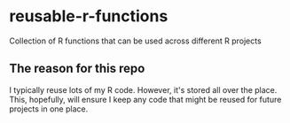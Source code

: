 # reusable-r-functions
Collection of R functions that can be used across different R projects

## The reason for this repo
I typically reuse lots of my R code. However, it's stored all over the place. This, hopefully, will ensure I keep any code that might be reused for future projects in one place.
